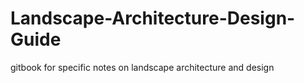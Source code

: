 # Landscape-Architecture-Design-Guide
gitbook for specific notes on landscape architecture and design

